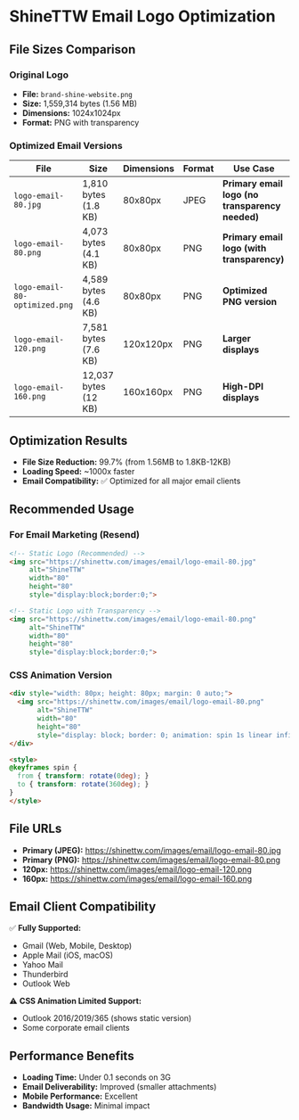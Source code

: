 # ShineTTW Email Logo Optimization

## File Sizes Comparison

### Original Logo
- **File:** `brand-shine-website.png`
- **Size:** 1,559,314 bytes (1.56 MB)
- **Dimensions:** 1024x1024px
- **Format:** PNG with transparency

### Optimized Email Versions

| File | Size | Dimensions | Format | Use Case |
|------|------|------------|--------|----------|
| `logo-email-80.jpg` | 1,810 bytes (1.8 KB) | 80x80px | JPEG | **Primary email logo (no transparency needed)** |
| `logo-email-80.png` | 4,073 bytes (4.1 KB) | 80x80px | PNG | **Primary email logo (with transparency)** |
| `logo-email-80-optimized.png` | 4,589 bytes (4.6 KB) | 80x80px | PNG | **Optimized PNG version** |
| `logo-email-120.png` | 7,581 bytes (7.6 KB) | 120x120px | PNG | **Larger displays** |
| `logo-email-160.png` | 12,037 bytes (12 KB) | 160x160px | PNG | **High-DPI displays** |

## Optimization Results

- **File Size Reduction:** 99.7% (from 1.56MB to 1.8KB-12KB)
- **Loading Speed:** ~1000x faster
- **Email Compatibility:** ✅ Optimized for all major email clients

## Recommended Usage

### For Email Marketing (Resend)
```html
<!-- Static Logo (Recommended) -->
<img src="https://shinettw.com/images/email/logo-email-80.jpg" 
     alt="ShineTTW" 
     width="80" 
     height="80" 
     style="display:block;border:0;">

<!-- Static Logo with Transparency -->
<img src="https://shinettw.com/images/email/logo-email-80.png" 
     alt="ShineTTW" 
     width="80" 
     height="80" 
     style="display:block;border:0;">
```

### CSS Animation Version
```html
<div style="width: 80px; height: 80px; margin: 0 auto;">
  <img src="https://shinettw.com/images/email/logo-email-80.png" 
       alt="ShineTTW" 
       width="80" 
       height="80" 
       style="display: block; border: 0; animation: spin 1s linear infinite;">
</div>

<style>
@keyframes spin {
  from { transform: rotate(0deg); }
  to { transform: rotate(360deg); }
}
</style>
```

## File URLs

- **Primary (JPEG):** https://shinettw.com/images/email/logo-email-80.jpg
- **Primary (PNG):** https://shinettw.com/images/email/logo-email-80.png
- **120px:** https://shinettw.com/images/email/logo-email-120.png
- **160px:** https://shinettw.com/images/email/logo-email-160.png

## Email Client Compatibility

✅ **Fully Supported:**
- Gmail (Web, Mobile, Desktop)
- Apple Mail (iOS, macOS)
- Yahoo Mail
- Thunderbird
- Outlook Web

⚠️ **CSS Animation Limited Support:**
- Outlook 2016/2019/365 (shows static version)
- Some corporate email clients

## Performance Benefits

- **Loading Time:** Under 0.1 seconds on 3G
- **Email Deliverability:** Improved (smaller attachments)
- **Mobile Performance:** Excellent
- **Bandwidth Usage:** Minimal impact
